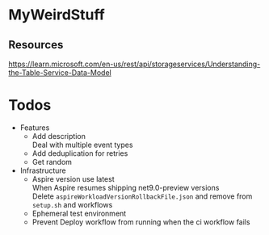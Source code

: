 # MyWeirdStuff

## Resources
https://learn.microsoft.com/en-us/rest/api/storageservices/Understanding-the-Table-Service-Data-Model

# Todos
- Features
  - Add description  
    Deal with multiple event types
  - Add deduplication for retries
  - Get random
- Infrastructure
  - Aspire version use latest  
    When Aspire resumes shipping net9.0-preview versions  
    Delete `aspireWorkloadVersionRollbackFile.json` and remove from `setup.sh` and workflows  
  - Ephemeral test environment
  - Prevent Deploy workflow from running when the ci workflow fails

